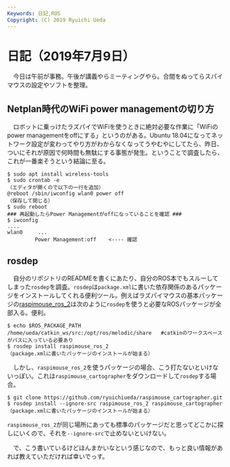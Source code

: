 ```yaml
---
Keywords: 日記,ROS
Copyright: (C) 2019 Ryuichi Ueda
---
```


# 日記（2019年7月9日）

　今日は午前が事務。午後が講義やらミーティングやら。合間をぬってらスパイマウスの設定やソフトを整理。

## Netplan時代のWiFi power managementの切り方

　ロボットに乗っけたラズパイでWiFiを使うときに絶対必要な作業に「WiFiのpower managementをoffにする」というのがある。Ubuntu 18.04になってネットワーク設定が変わってやり方がわからなくなってうやむやにしてたら、昨日、ついにそれが原因で何時間も無駄にする事態が発生。ということで調査したら、これが一番楽そうという結論に至る。

```
$ sudo apt install wireless-tools
$ sudo crontab -e
（エディタが開くので以下の一行を追加）
@reboot /sbin/iwconfig wlan0 power off
（保存して閉じる）
$ sudo reboot
### 再起動したらPower Managementがoffになっていることを確認 ###
$ iwconfig
....
wlan0     ...
         Power Management:off    <---- 確認
```

## rosdep

　自分のリポジトリのREADMEを書くにあたり、自分のROS本でもスルーしてしまった`rosdep`を調査。`rosdep`は`package.xml`に書いた依存関係のあるパッケージをインストールしてくれる便利ツール。例えばラズパイマウスの基本パッケージの[raspimouse_ros_2](https://github.com/ryuichiueda/raspimouse_ros_2)は次のように`rosdep`を使うと必要なROSパッケージが全部入る。便利。

```
$ echo $ROS_PACKAGE_PATH
/home/ueda/catkin_ws/src:/opt/ros/melodic/share   #catkinのワークスペースがパスに入っている必要あり
$ rosdep install raspimouse_ros_2
（package.xmlに書いたパッケージのインストールが始まる）
```

　しかし、`raspimouse_ros_2`を使うパッケージの場合、こう打たないといけないっぽい。これは`raspimouse_cartographer`をダウンロードして`rosdep`する場合。


```
$ git clone https://github.com/ryuichiueda/raspimouse_cartographer.git
$ rosdep install --ignore-src raspimouse_ros_2 raspimouse_cartographer
（package.xmlに書いたパッケージのインストールが始まる）
```

`raspimouse_ros_2`が同じ場所にあっても標準のパッケージだと思ってどこかに探しにいくので、それを`--ignore-src`で止めないといけない。

　で、こう書いているけどほんまかいなという感じなので、もっと良い情報があれば教えていただければ幸いでっす。
